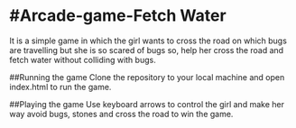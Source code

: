 #Arcade-game-Fetch Water
===============================

It is a simple game in which the girl wants to cross the road on which bugs are travelling but she is so scared of bugs so, help her cross the road and fetch water without colliding with bugs.

##Running the game
Clone the repository to your local machine and open index.html to run the game.

##Playing the game
Use keyboard arrows to control the girl and make her way avoid bugs, stones and cross the road to win the game.
